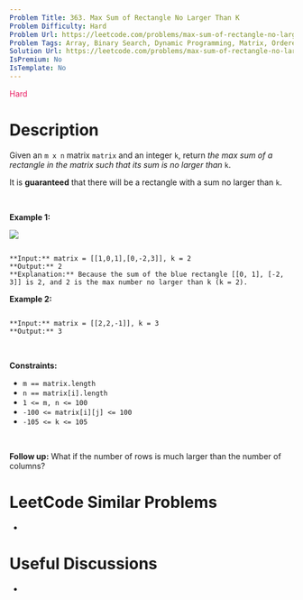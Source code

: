 ```yaml
---
Problem Title: 363. Max Sum of Rectangle No Larger Than K
Problem Difficulty: Hard
Problem Url: https://leetcode.com/problems/max-sum-of-rectangle-no-larger-than-k/
Problem Tags: Array, Binary Search, Dynamic Programming, Matrix, Ordered Set
Solution Url: https://leetcode.com/problems/max-sum-of-rectangle-no-larger-than-k/solution/
IsPremium: No
IsTemplate: No
---
```


<span style="color: rgb(233, 30, 99);">Hard</span>

# Description

Given an `m x n` matrix `matrix` and an integer `k`, return *the max sum of a rectangle in the matrix such that its sum is no larger than* `k`.


It is **guaranteed** that there will be a rectangle with a sum no larger than `k`.


 


**Example 1:**


![](https://assets.leetcode.com/uploads/2021/03/18/sum-grid.jpg)

```

**Input:** matrix = [[1,0,1],[0,-2,3]], k = 2
**Output:** 2
**Explanation:** Because the sum of the blue rectangle [[0, 1], [-2, 3]] is 2, and 2 is the max number no larger than k (k = 2).

```

**Example 2:**



```

**Input:** matrix = [[2,2,-1]], k = 3
**Output:** 3

```

 


**Constraints:**


* `m == matrix.length`
* `n == matrix[i].length`
* `1 <= m, n <= 100`
* `-100 <= matrix[i][j] <= 100`
* `-105 <= k <= 105`


 


**Follow up:** What if the number of rows is much larger than the number of columns?




# LeetCode Similar Problems

- []()

# Useful Discussions

- []()
